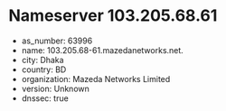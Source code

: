 # Nameserver 103.205.68.61

* as_number: 63996
* name: 103.205.68-61.mazedanetworks.net.
* city: Dhaka
* country: BD
* organization: Mazeda Networks Limited
* version: Unknown
* dnssec: true
